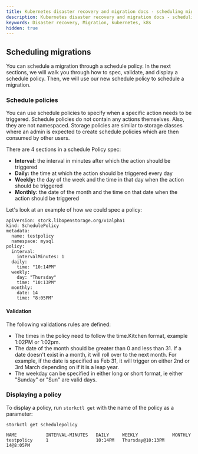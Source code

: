 ```yaml
---
title: Kubernetes disaster recovery and migration docs - scheduling migrations
description: Kubernetes disaster recovery and migration docs - scheduling migrations
keywords: Disaster recovery, Migration, kubernetes, k8s
hidden: true
---
```


## Scheduling migrations

You can schedule a migration through a schedule policy. In the next sections, we will walk you through how to spec, validate, and display a schedule policy. Then, we will use our new schedule policy to schedule a migration.

### Schedule policies

You can use schedule policies to specify when a specific action needs to be triggered. Schedule policies do not contain any actions themselves. Also, they are not namespaced.
Storage policies are similar to storage classes where an admin is expected to create schedule policies which are then consumed by other users.

There are 4 sections in a schedule Policy spec:

* **Interval:** the interval in minutes after which the action should be triggered
* **Daily:** the time at which the action should be triggered every day
* **Weekly:** the day of the week and the time in that day when the action should be triggered
* **Monthly:** the date of the month and the time on that date when the action should be triggered

Let's look at an example of how we could spec a policy:

```text
apiVersion: stork.libopenstorage.org/v1alpha1
kind: SchedulePolicy
metadata:
  name: testpolicy
  namespace: mysql
policy:
  interval:
    intervalMinutes: 1
  daily:
    time: "10:14PM"
  weekly:
    day: "Thursday"
    time: "10:13PM"
  monthly:
    date: 14
    time: "8:05PM"
```

#### Validation

The following validations rules are defined:

* The times in the policy need to follow the time.Kitchen format, example 1:02PM or 1:02pm.
* The date of the month should be greater than 0 and less than 31. If a date doesn't exist in a month, it will roll over to the next month. For example, if the date is specified as Feb 31, it will trigger on either 2nd or 3rd March depending on if it is a leap year.
* The weekday can be specified in either long or short format, ie either "Sunday" or "Sun" are valid days.

### Displaying a policy

To display a policy, run `storkctl get` with the name of the policy as a parameter:

```text
storkctl get schedulepolicy
```

```output
NAME           INTERVAL-MINUTES   DAILY     WEEKLY             MONTHLY
testpolicy     1                  10:14PM   Thursday@10:13PM   14@8:05PM
```
